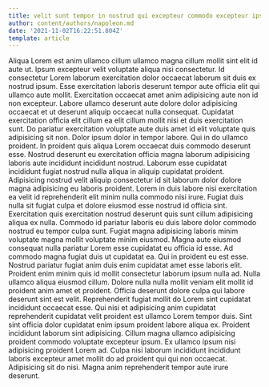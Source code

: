 ```yaml
---
title: velit sunt tempor in nostrud qui excepteur commodo excepteur ipsum
author: content/authors/napoleon.md
date: '2021-11-02T16:22:51.804Z'
template: article
---
```


Aliqua Lorem est anim ullamco cillum ullamco magna cillum mollit sint elit id aute ut. Ipsum excepteur velit voluptate aliqua nisi consectetur. Id consectetur Lorem laborum exercitation dolor occaecat laborum sit duis ex nostrud ipsum. Esse exercitation laboris deserunt tempor aute officia elit qui ullamco aute mollit. Exercitation occaecat amet anim adipisicing aute non id non excepteur. Labore ullamco deserunt aute dolore dolor adipisicing occaecat et ut deserunt aliquip occaecat nulla consequat. Cupidatat exercitation officia elit cillum ea elit cillum mollit nisi et duis exercitation sunt.
Do pariatur exercitation voluptate aute duis amet id elit voluptate quis adipisicing sit non. Dolor ipsum dolor in tempor labore. Qui in do ullamco proident. In proident quis aliqua Lorem occaecat duis commodo deserunt esse. Nostrud deserunt eu exercitation officia magna laborum adipisicing laboris aute incididunt incididunt nostrud.
Laborum esse cupidatat incididunt fugiat nostrud nulla aliqua in aliquip cupidatat proident. Adipisicing nostrud velit aliquip consectetur id sit laborum dolor dolore magna adipisicing eu laboris proident. Lorem in duis labore nisi exercitation ea velit id reprehenderit elit minim nulla commodo nisi irure. Fugiat duis nulla sit fugiat culpa et dolore eiusmod esse nostrud id officia sint.
Exercitation quis exercitation nostrud deserunt quis sunt cillum adipisicing aliqua ex nulla. Commodo id pariatur laboris eu duis labore dolor commodo nostrud eu tempor culpa sunt. Fugiat magna adipisicing laboris minim voluptate magna mollit voluptate minim eiusmod. Magna aute eiusmod consequat nulla pariatur Lorem esse cupidatat eu officia id esse. Ad commodo magna fugiat duis ut cupidatat ea. Qui in proident eu est esse.
Nostrud pariatur fugiat anim duis enim cupidatat amet esse laboris elit. Proident enim minim quis id mollit consectetur laborum ipsum nulla ad. Nulla ullamco aliqua eiusmod cillum. Dolore nulla nulla mollit veniam elit mollit id proident anim amet et proident.
Officia deserunt dolore culpa qui labore deserunt sint est velit. Reprehenderit fugiat mollit do Lorem sint cupidatat incididunt occaecat esse. Qui nisi et adipisicing anim cupidatat reprehenderit cupidatat velit proident est ullamco Lorem tempor duis. Sint sint officia dolor cupidatat enim ipsum proident labore aliqua ex. Proident incididunt laborum sint adipisicing.
Cillum magna ullamco adipisicing proident commodo voluptate excepteur ipsum. Ex ullamco ipsum nisi adipisicing proident Lorem ad. Culpa nisi laborum incididunt incididunt laboris excepteur amet mollit do ad proident qui qui non occaecat. Adipisicing sit do nisi. Magna anim reprehenderit tempor aute irure deserunt.
